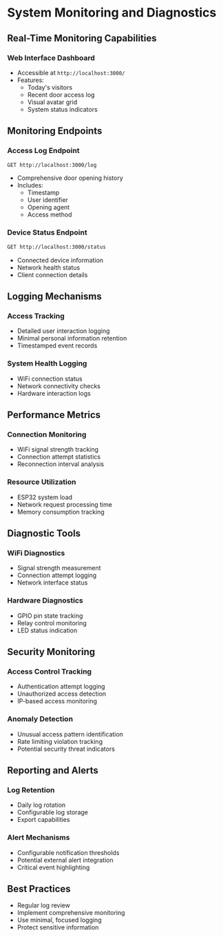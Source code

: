 # System Monitoring and Diagnostics

## Real-Time Monitoring Capabilities

### Web Interface Dashboard
- Accessible at `http://localhost:3000/`
- Features:
  * Today's visitors
  * Recent door access log
  * Visual avatar grid
  * System status indicators

## Monitoring Endpoints

### Access Log Endpoint
```bash
GET http://localhost:3000/log
```
- Comprehensive door opening history
- Includes:
  * Timestamp
  * User identifier
  * Opening agent
  * Access method

### Device Status Endpoint
```bash
GET http://localhost:3000/status
```
- Connected device information
- Network health status
- Client connection details

## Logging Mechanisms

### Access Tracking
- Detailed user interaction logging
- Minimal personal information retention
- Timestamped event records

### System Health Logging
- WiFi connection status
- Network connectivity checks
- Hardware interaction logs

## Performance Metrics

### Connection Monitoring
- WiFi signal strength tracking
- Connection attempt statistics
- Reconnection interval analysis

### Resource Utilization
- ESP32 system load
- Network request processing time
- Memory consumption tracking

## Diagnostic Tools

### WiFi Diagnostics
- Signal strength measurement
- Connection attempt logging
- Network interface status

### Hardware Diagnostics
- GPIO pin state tracking
- Relay control monitoring
- LED status indication

## Security Monitoring

### Access Control Tracking
- Authentication attempt logging
- Unauthorized access detection
- IP-based access monitoring

### Anomaly Detection
- Unusual access pattern identification
- Rate limiting violation tracking
- Potential security threat indicators

## Reporting and Alerts

### Log Retention
- Daily log rotation
- Configurable log storage
- Export capabilities

### Alert Mechanisms
- Configurable notification thresholds
- Potential external alert integration
- Critical event highlighting

## Best Practices
- Regular log review
- Implement comprehensive monitoring
- Use minimal, focused logging
- Protect sensitive information
